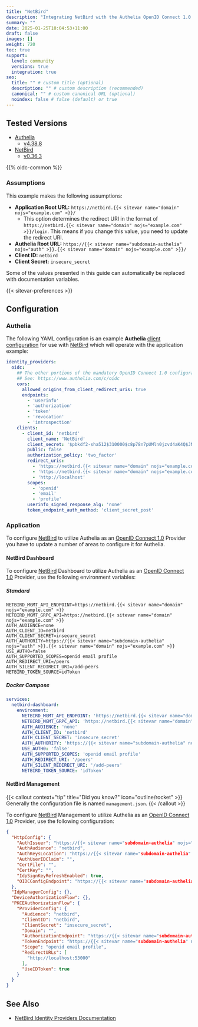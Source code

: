 ```yaml
---
title: "NetBird"
description: "Integrating NetBird with the Authelia OpenID Connect 1.0 Provider."
summary: ""
date: 2025-01-25T10:04:53+11:00
draft: false
images: []
weight: 720
toc: true
support:
  level: community
  versions: true
  integration: true
seo:
  title: "" # custom title (optional)
  description: "" # custom description (recommended)
  canonical: "" # custom canonical URL (optional)
  noindex: false # false (default) or true
---
```


## Tested Versions

- [Authelia]
  - [v4.38.8](https://github.com/authelia/authelia/releases/tag/v4.38.8)
- [NetBird]
  - [v0.36.3](https://github.com/netbirdio/netbird/releases/tag/v0.36.3)

{{% oidc-common %}}

### Assumptions

This example makes the following assumptions:

- __Application Root URL:__ `https://netbird.{{< sitevar name="domain" nojs="example.com" >}}/`
  - This option determines the redirect URI in the format of
        `https://netbird.{{< sitevar name="domain" nojs="example.com" >}}/login`.
        This means if you change this value, you need to update the redirect URI.
- __Authelia Root URL:__ `https://{{< sitevar name="subdomain-authelia" nojs="auth" >}}.{{< sitevar name="domain" nojs="example.com" >}}/`
- __Client ID:__ `netbird`
- __Client Secret:__ `insecure_secret`

Some of the values presented in this guide can automatically be replaced with documentation variables.

{{< sitevar-preferences >}}

## Configuration

### Authelia

The following YAML configuration is an example __Authelia__ [client configuration] for use with [NetBird] which will operate with the application example:

```yaml {title="configuration.yml"}
identity_providers:
  oidc:
    ## The other portions of the mandatory OpenID Connect 1.0 configuration go here.
    ## See: https://www.authelia.com/c/oidc
    cors:
      allowed_origins_from_client_redirect_uris: true
      endpoints:
        - 'userinfo'
        - 'authorization'
        - 'token'
        - 'revocation'
        - 'introspection'
    clients:
      - client_id: 'netbird'
        client_name: 'NetBird'
        client_secret: '$pbkdf2-sha512$310000$c8p78n7pUMln0jzvd4aK4Q$JNRBzwAo0ek5qKn50cFzzvE9RXV88h1wJn5KGiHrD0YKtZaR/nCb2CJPOsKaPK0hjf.9yHxzQGZziziccp6Yng'  # The digest of 'insecure_secret'.
        public: false
        authorization_policy: 'two_factor'
        redirect_uris:
          - 'https://netbird.{{< sitevar name="domain" nojs="example.com" >}}/peers'
          - 'https://netbird.{{< sitevar name="domain" nojs="example.com" >}}/add-peers'
          - 'http://localhost'
        scopes:
          - 'openid'
          - 'email'
          - 'profile'
        userinfo_signed_response_alg: 'none'
        token_endpoint_auth_method: 'client_secret_post'
```

### Application

To configure [NetBird] to utilize Authelia as an [OpenID Connect 1.0] Provider you have to update a number of areas to
configure it for Authelia.

#### NetBird Dashboard

To configure [NetBird] Dashboard to utilize Authelia as an [OpenID Connect 1.0] Provider, use the following environment
variables:

##### Standard

```shell {title=".env"}
NETBIRD_MGMT_API_ENDPOINT=https://netbird.{{< sitevar name="domain" nojs="example.com" >}}
NETBIRD_MGMT_GRPC_API=https://netbird.{{< sitevar name="domain" nojs="example.com" >}}
AUTH_AUDIENCE=none
AUTH_CLIENT_ID=netbird
AUTH_CLIENT_SECRET=insecure_secret
AUTH_AUTHORITY=https://{{< sitevar name="subdomain-authelia" nojs="auth" >}}.{{< sitevar name="domain" nojs="example.com" >}}
USE_AUTH0=false
AUTH_SUPPORTED_SCOPES=openid email profile
AUTH_REDIRECT_URI=/peers
AUTH_SILENT_REDIRECT_URI=/add-peers
NETBIRD_TOKEN_SOURCE=idToken
```

##### Docker Compose

```yaml {title="compose.yml"}
services:
  netbird-dashboard:
    environment:
      NETBIRD_MGMT_API_ENDPOINT: 'https://netbird.{{< sitevar name="domain" nojs="example.com" >}}'
      NETBIRD_MGMT_GRPC_API: 'https://netbird.{{< sitevar name="domain" nojs="example.com" >}}'
      AUTH_AUDIENCE: 'none'
      AUTH_CLIENT_ID: 'netbird'
      AUTH_CLIENT_SECRET: 'insecure_secret'
      AUTH_AUTHORITY: 'https://{{< sitevar name="subdomain-authelia" nojs="auth" >}}.{{< sitevar name="domain" nojs="example.com" >}}'
      USE_AUTH0: 'false'
      AUTH_SUPPORTED_SCOPES: 'openid email profile'
      AUTH_REDIRECT_URI: '/peers'
      AUTH_SILENT_REDIRECT_URI: '/add-peers'
      NETBIRD_TOKEN_SOURCE: 'idToken'
```

#### NetBird Management

{{< callout context="tip" title="Did you know?" icon="outline/rocket" >}}
Generally the configuration file is named `management.json`.
{{< /callout >}}

To configure [NetBird] Management to utilize Authelia as an [OpenID Connect 1.0] Provider, use the following
configuration:

```json {title="management.json"}
{
  "HttpConfig": {
    "AuthIssuer": "https://{{< sitevar name="subdomain-authelia" nojs="auth" >}}.{{< sitevar name="domain" nojs="example.com" >}}",
    "AuthAudience": "netbird",
    "AuthKeysLocation": "https://{{< sitevar name="subdomain-authelia" nojs="auth" >}}.{{< sitevar name="domain" nojs="example.com" >}}/jwks.json",
    "AuthUserIDClaim": "",
    "CertFile": "",
    "CertKey": "",
    "IdpSignKeyRefreshEnabled": true,
    "OIDCConfigEndpoint": "https://{{< sitevar name="subdomain-authelia" nojs="auth" >}}.{{< sitevar name="domain" nojs="example.com" >}}/.well-known/openid-configuration"
  },
  "IdpManagerConfig": {},
  "DeviceAuthorizationFlow": {},
  "PKCEAuthorizationFlow": {
    "ProviderConfig": {
      "Audience": "netbird",
      "ClientID": "netbird",
      "ClientSecret": "insecure_secret",
      "Domain": "",
      "AuthorizationEndpoint": "https://{{< sitevar name="subdomain-authelia" nojs="auth" >}}.{{< sitevar name="domain" nojs="example.com" >}}/api/oidc/authorization",
      "TokenEndpoint": "https://{{< sitevar name="subdomain-authelia" nojs="auth" >}}.{{< sitevar name="domain" nojs="example.com" >}}/api/oidc/token",
      "Scope": "openid email profile",
      "RedirectURLs": [
        "http://localhost:53000"
      ],
      "UseIDToken": true
    }
  }
}
```

## See Also

- [NetBird Identity Providers Documentation](https://docs.netbird.io/selfhosted/identity-providers)

[Authelia]: https://www.authelia.com
[NetBird]: https://netbird.io/
[OpenID Connect 1.0]: ../../openid-connect/introduction.md
[client configuration]: ../../../configuration/identity-providers/openid-connect/clients.md
